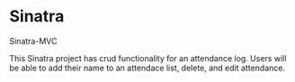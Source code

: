 # Sinatra
Sinatra-MVC

This Sinatra project has crud functionality for an attendance log. Users will be able to add their name to an attendace list, delete, and edit attendance.
